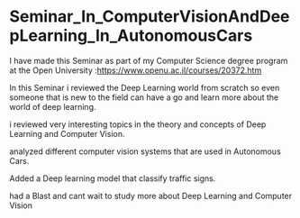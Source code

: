 # Seminar_In_ComputerVisionAndDeepLearning_In_AutonomousCars

I have made this Seminar as part of my Computer Science degree program at the Open University :https://www.openu.ac.il/courses/20372.htm

In this Seminar i reviewed the Deep Learning world from scratch so even someone that is new to the field can have a go and learn more about the world of deep learning.

i reviewed very interesting topics in the theory and concepts of Deep Learning and Computer Vision.

analyzed different computer vision systems that are used in Autonomous Cars.

Added a Deep learning model that classify traffic signs.

had a Blast and cant wait to study more about Deep Learning and Computer Vision

